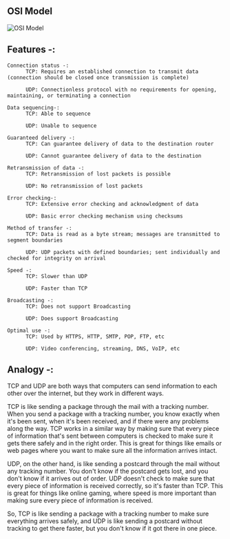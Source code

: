 ## OSI Model

![OSI Model](https://user-images.githubusercontent.com/22426280/225791922-6dbad638-0a5a-47c6-9bb2-f1d9d1480387.png)

## Features -:
    
    Connection status -:
          TCP: Requires an established connection to transmit data (connection should be closed once transmission is complete)

          UDP: Connectionless protocol with no requirements for opening, maintaining, or terminating a connection

    Data sequencing-:
          TCP: Able to sequence

          UDP: Unable to sequence

    Guaranteed delivery -:
          TCP: Can guarantee delivery of data to the destination router

          UDP: Cannot guarantee delivery of data to the destination

    Retransmission of data -:
          TCP: Retransmission of lost packets is possible

          UDP: No retransmission of lost packets

    Error checking-:
          TCP: Extensive error checking and acknowledgment of data

          UDP: Basic error checking mechanism using checksums

    Method of transfer -: 
          TCP: Data is read as a byte stream; messages are transmitted to segment boundaries

          UDP: UDP packets with defined boundaries; sent individually and checked for integrity on arrival

    Speed -:
          TCP: Slower than UDP

          UDP: Faster than TCP

    Broadcasting -:
          TCP: Does not support Broadcasting

          UDP: Does support Broadcasting

    Optimal use -:
          TCP: Used by HTTPS, HTTP, SMTP, POP, FTP, etc

          UDP: Video conferencing, streaming, DNS, VoIP, etc
      
## Analogy -:
TCP and UDP are both ways that computers can send information to each other over the internet, but they work in different ways.

TCP is like sending a package through the mail with a tracking number. When you send a package with a tracking number, you know exactly when it's been sent, when it's been received, and if there were any problems along the way. TCP works in a similar way by making sure that every piece of information that's sent between computers is checked to make sure it gets there safely and in the right order. This is great for things like emails or web pages where you want to make sure all the information arrives intact.

UDP, on the other hand, is like sending a postcard through the mail without any tracking number. You don't know if the postcard gets lost, and you don't know if it arrives out of order. UDP doesn't check to make sure that every piece of information is received correctly, so it's faster than TCP. This is great for things like online gaming, where speed is more important than making sure every piece of information is received.

So, TCP is like sending a package with a tracking number to make sure everything arrives safely, and UDP is like sending a postcard without tracking to get there faster, but you don't know if it got there in one piece.
      
      
